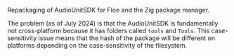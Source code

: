 Repackaging of AudioUnitSDK for Floe and the Zig package manager.

The problem (as of July 2024) is that the AudioUnitSDK is fundamentally not cross-platform because it has folders called `tools` and `Tools`. This case-sensitivity issue means that the hash of the package will be different on platforms depending on the case-sensitivity of the filesystem.
